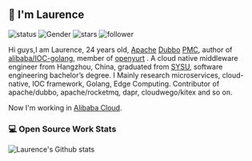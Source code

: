 ## 👋 I'm Laurence

![status](https://img.shields.io/badge/status-up-brightgreen) ![Gender](https://img.shields.io/badge/gender-%F0%9F%A4%B5-lightgrey) ![stars](https://img.shields.io/github/stars/LaurenceLiZhixin?style=social) ![follower](https://img.shields.io/github/followers/LaurenceLiZhixin?style=social)

Hi guys,I am Laurence, 24 years old, [Apache](https://apache.org/) [Dubbo](https://cn.dubbo.apache.org/zh/index.html) [PMC](https://www.apache.org/dev/pmc.html), author of [alibaba/IOC-golang](https://github.com/alibaba/ioc-golang.git), member of [openyurt](https://github.com/openyurtio) . A cloud native middleware engineer from Hangzhou, China, graduated from [SYSU](http://www.sysu.edu.cn/cn/index.htm), software engineering bachelor’s degree. I Mainly research microservices, cloud-native, IOC framework, Golang, Edge Computing. Contributor of apache/dubbo, apache/rocketmq, dapr, cloudwego/kitex and so on.

Now I'm working in [Alibaba Cloud](https://www.aliyun.com/).

### 💻 Open Source Work Stats

<img src="https://github-readme-stats.vercel.app/api?username=LaurenceLiZhixin&show_icons=true&include_all_commits=true&count_private=true" alt="Laurence's Github stats" style="zoom:100%;" />


<!--
**LaurenceLiZhixin/LaurenceLiZhixin** is a ✨ _special_ ✨ repository because its `README.md` (this file) appears on your GitHub profile.

Here are some ideas to get you started:

- 🔭 I’m currently working on ...
- 🌱 I’m currently learning ...
- 👯 I’m looking to collaborate on ...
- 🤔 I’m looking for help with ...
- 💬 Ask me about ...
- 📫 How to reach me: ...
- 😄 Pronouns: ...
- ⚡ Fun fact: ...
-->
